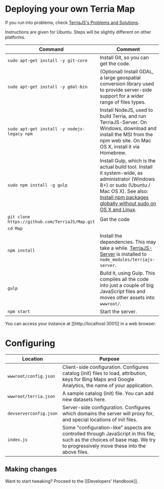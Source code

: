 # Deploying your own Terria Map

If you run into problems, check [TerriaJS's Problems and Solutions](https://github.com/TerriaJS/terriajs/wiki/Problems-and-Solutions).

Instructions are given for Ubuntu. Steps will be slightly different on other platforms.

Command | Comment
--------|--------
`sudo apt-get install -y git-core`|Install Git, so you can get the code.
`sudo apt-get install -y gdal-bin`|(Optional) Install GDAL, a large geospatial conversion library used to provide server-side support for a wider range of files types.
`sudo apt-get install -y nodejs-legacy npm` |Install NodeJS, used to build Terria, and run TerriaJS-Server. On Windows, download and install the MSI from the npm web site. On Mac OS X, install it via Homebrew.|
`sudo npm install -g gulp`| Install Gulp, which is the actual build tool. Install it system-wide, as administrator (Windows 8+) or sudo (Ubuntu / Mac OS X). See also: [Install npm packages globally without sudo on OS X and Linux](https://github.com/sindresorhus/guides/blob/master/npm-global-without-sudo.md).
`git clone https://github.com/TerriaJS/Map.git` | Get the code
`cd Map`|
`npm install` | Install the dependencies. This may take a while. [TerriaJS-Server](https://github.com/TerriaJS/terriajs-server) is installed to `node_modules/terriajs-server`.
`gulp` | Build it, using Gulp. This compiles all the code into just a couple of big JavaScript files and moves other assets into `wwwroot/`.
`npm start` | Start the server.

You can access your instance at [[http://localhost:3001]] in a web browser.

# Configuring

Location | Purpose
---------|---------
`wwwroot/config.json` | Client-side configuration. Configures catalog (init) files to load, attribution, keys for Bing Maps and Google Analytics, the name of your application.
`wwwroot/terria.json` | A sample catalog (init) file. You can add new datasets here.
`devserverconfig.json` | Server-side configuration. Configures which domains the server will proxy for, and special locations of init files.
`index.js`| Some "configuration-like" aspects are controlled through JavaScript in this file, such as the choices of base map. We try to progressively move these into the above files.

## Making changes

Want to start tweaking? Proceed to the [[Developers' Handbook]].
